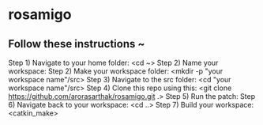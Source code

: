 # rosamigo

## Follow these instructions ~
Step 1) Navigate to your home folder: <cd ~>
Step 2) Name your workspace: <export YOUR_WS="name goes here">
Step 2) Make your workspace folder: <mkdir -p "your workspace name"/src>
Step 3) Navigate to the src folder: <cd "your workspace name"/src>
Step 4) Clone this repo using this: <git clone https://github.com/arorasarthak/rosamigo.git .>
Step 5) Run the patch: <bash patch.sh>
Step 6) Navigate back to your workspace: <cd ..>
Step 7) Build your workspace: <catkin_make>
